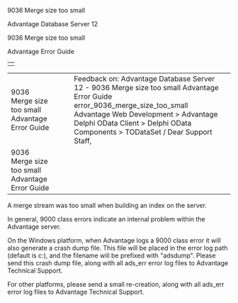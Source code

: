 9036 Merge size too small




Advantage Database Server 12  

9036 Merge size too small

Advantage Error Guide

|  |
| --- |
|  |

|  |  |  |  |  |
| --- | --- | --- | --- | --- |
| 9036 Merge size too small  Advantage Error Guide |  |  | Feedback on: Advantage Database Server 12 - 9036 Merge size too small Advantage Error Guide error\_9036\_merge\_size\_too\_small Advantage Web Development > Advantage Delphi OData Client > Delphi OData Components > TODataSet / Dear Support Staff, |  |
| 9036 Merge size too small  Advantage Error Guide |  |  |  |  |

A merge stream was too small when building an index on the server.

In general, 9000 class errors indicate an internal problem within the Advantage server.

On the Windows platform, when Advantage logs a 9000 class error it will also generate a crash dump file. This file will be placed in the error log path (default is c:\), and the filename will be prefixed with "adsdump". Please send this crash dump file, along with all ads\_err error log files to Advantage Technical Support.

For other platforms, please send a small re-creation, along with all ads\_err error log files to Advantage Technical Support.